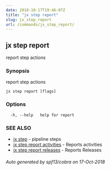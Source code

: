 ```yaml
---
date: 2018-10-17T19:46:07Z
title: "jx step report"
slug: jx_step_report
url: /commands/jx_step_report/
---
```

## jx step report

report step actions

### Synopsis

report step actions

```
jx step report [flags]
```

### Options

```
  -h, --help   help for report
```

### SEE ALSO

* [jx step](/commands/jx_step/)	 - pipeline steps
* [jx step report activities](/commands/jx_step_report_activities/)	 - Reports activities
* [jx step report releases](/commands/jx_step_report_releases/)	 - Reports Releases

###### Auto generated by spf13/cobra on 17-Oct-2018
